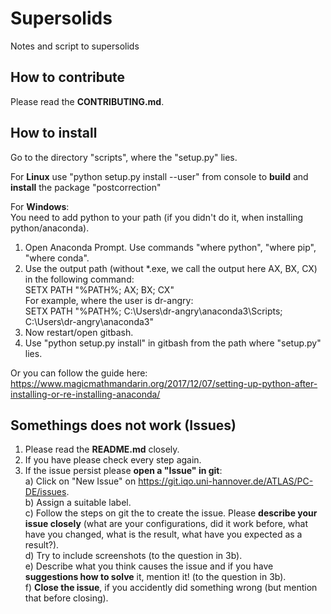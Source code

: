 # Supersolids
Notes and script to supersolids

## How to contribute
Please read the **CONTRIBUTING.md**.  

## How to install
Go to the directory "scripts", where the "setup.py" lies.

For **Linux** use "python setup.py install --user" from console to **build** and **install** the package "postcorrection"

For **Windows**:  
You need to add python to your path (if you didn't do it, when installing python/anaconda).  
1. Open Anaconda Prompt. Use commands "where python", "where pip", "where conda".  
2. Use the output path (without *.exe, we call the output here AX, BX, CX) in the following command:  
   SETX PATH "%PATH%; AX; BX; CX"  
   For example, where the user is dr-angry:  
   SETX PATH "%PATH%; C:\Users\dr-angry\anaconda3\Scripts; C:\Users\dr-angry\anaconda3"  
3. Now restart/open gitbash.  
4. Use "python setup.py install" in gitbash from the path where "setup.py" lies.  

Or you can follow the guide here:  
https://www.magicmathmandarin.org/2017/12/07/setting-up-python-after-installing-or-re-installing-anaconda/

## Somethings does not work (Issues)
1. Please read the **README.md** closely.  
2. If you have please check every step again.  
3. If the issue persist please **open a "Issue" in git**:  
a) Click on "New Issue" on https://git.iqo.uni-hannover.de/ATLAS/PC-DE/issues.  
b) Assign a suitable label.  
c) Follow the steps on git the to create the issue.
Please **describe your issue closely** (what are your configurations, did it work before,
what have you changed, what is the result, what have you expected as a result?).  
d) Try to include screenshots (to the question in 3b).  
e) Describe what you think causes the issue and if you have **suggestions how to solve** it,
mention it! (to the question in 3b).  
f) **Close the issue**, if you accidently did something wrong (but mention that before closing).  
